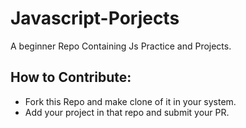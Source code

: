 # Javascript-Porjects

A beginner Repo Containing Js Practice and Projects.

## How to Contribute:

- Fork this Repo and make clone of it in your system.
- Add your project in that repo and submit your PR.
